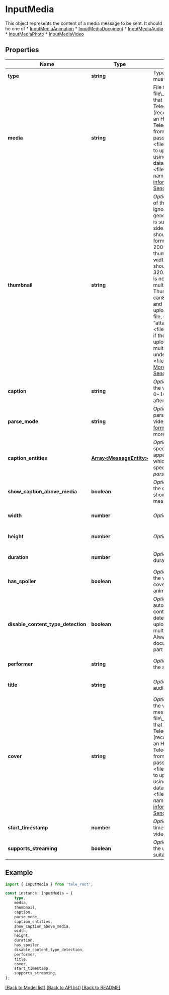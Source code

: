# InputMedia

This object represents the content of a media message to be sent. It should be one of  * [InputMediaAnimation](https://core.telegram.org/bots/api/#inputmediaanimation) * [InputMediaDocument](https://core.telegram.org/bots/api/#inputmediadocument) * [InputMediaAudio](https://core.telegram.org/bots/api/#inputmediaaudio) * [InputMediaPhoto](https://core.telegram.org/bots/api/#inputmediaphoto) * [InputMediaVideo](https://core.telegram.org/bots/api/#inputmediavideo)

## Properties

Name | Type | Description | Notes
------------ | ------------- | ------------- | -------------
**type** | **string** | Type of the result, must be *video* | [default to 'video']
**media** | **string** | File to send. Pass a file\\_id to send a file that exists on the Telegram servers (recommended), pass an HTTP URL for Telegram to get a file from the Internet, or pass “attach://\\&lt;file\\_attach\\_name\\&gt;” to upload a new one using multipart/form-data under \\&lt;file\\_attach\\_name\\&gt; name. [More information on Sending Files »](https://core.telegram.org/bots/api/#sending-files) | [default to undefined]
**thumbnail** | **string** | *Optional*. Thumbnail of the file sent; can be ignored if thumbnail generation for the file is supported server-side. The thumbnail should be in JPEG format and less than 200 kB in size. A thumbnail\&#39;s width and height should not exceed 320. Ignored if the file is not uploaded using multipart/form-data. Thumbnails can\&#39;t be reused and can be only uploaded as a new file, so you can pass “attach://\\&lt;file\\_attach\\_name\\&gt;” if the thumbnail was uploaded using multipart/form-data under \\&lt;file\\_attach\\_name\\&gt;. [More information on Sending Files »](https://core.telegram.org/bots/api/#sending-files) | [optional] [default to undefined]
**caption** | **string** | *Optional*. Caption of the video to be sent, 0-1024 characters after entities parsing | [optional] [default to undefined]
**parse_mode** | **string** | *Optional*. Mode for parsing entities in the video caption. See [formatting options](https://core.telegram.org/bots/api/#formatting-options) for more details. | [optional] [default to undefined]
**caption_entities** | [**Array&lt;MessageEntity&gt;**](MessageEntity.md) | *Optional*. List of special entities that appear in the caption, which can be specified instead of *parse\\_mode* | [optional] [default to undefined]
**show_caption_above_media** | **boolean** | *Optional*. Pass *True*, if the caption must be shown above the message media | [optional] [default to undefined]
**width** | **number** | *Optional*. Video width | [optional] [default to undefined]
**height** | **number** | *Optional*. Video height | [optional] [default to undefined]
**duration** | **number** | *Optional*. Video duration in seconds | [optional] [default to undefined]
**has_spoiler** | **boolean** | *Optional*. Pass *True* if the video needs to be covered with a spoiler animation | [optional] [default to undefined]
**disable_content_type_detection** | **boolean** | *Optional*. Disables automatic server-side content type detection for files uploaded using multipart/form-data. Always *True*, if the document is sent as part of an album. | [optional] [default to undefined]
**performer** | **string** | *Optional*. Performer of the audio | [optional] [default to undefined]
**title** | **string** | *Optional*. Title of the audio | [optional] [default to undefined]
**cover** | **string** | *Optional*. Cover for the video in the message. Pass a file\\_id to send a file that exists on the Telegram servers (recommended), pass an HTTP URL for Telegram to get a file from the Internet, or pass “attach://\\&lt;file\\_attach\\_name\\&gt;” to upload a new one using multipart/form-data under \\&lt;file\\_attach\\_name\\&gt; name. [More information on Sending Files »](https://core.telegram.org/bots/api/#sending-files) | [optional] [default to undefined]
**start_timestamp** | **number** | *Optional*. Start timestamp for the video in the message | [optional] [default to undefined]
**supports_streaming** | **boolean** | *Optional*. Pass *True* if the uploaded video is suitable for streaming | [optional] [default to undefined]

## Example

```typescript
import { InputMedia } from 'tele_rest';

const instance: InputMedia = {
    type,
    media,
    thumbnail,
    caption,
    parse_mode,
    caption_entities,
    show_caption_above_media,
    width,
    height,
    duration,
    has_spoiler,
    disable_content_type_detection,
    performer,
    title,
    cover,
    start_timestamp,
    supports_streaming,
};
```

[[Back to Model list]](../README.md#documentation-for-models) [[Back to API list]](../README.md#documentation-for-api-endpoints) [[Back to README]](../README.md)

